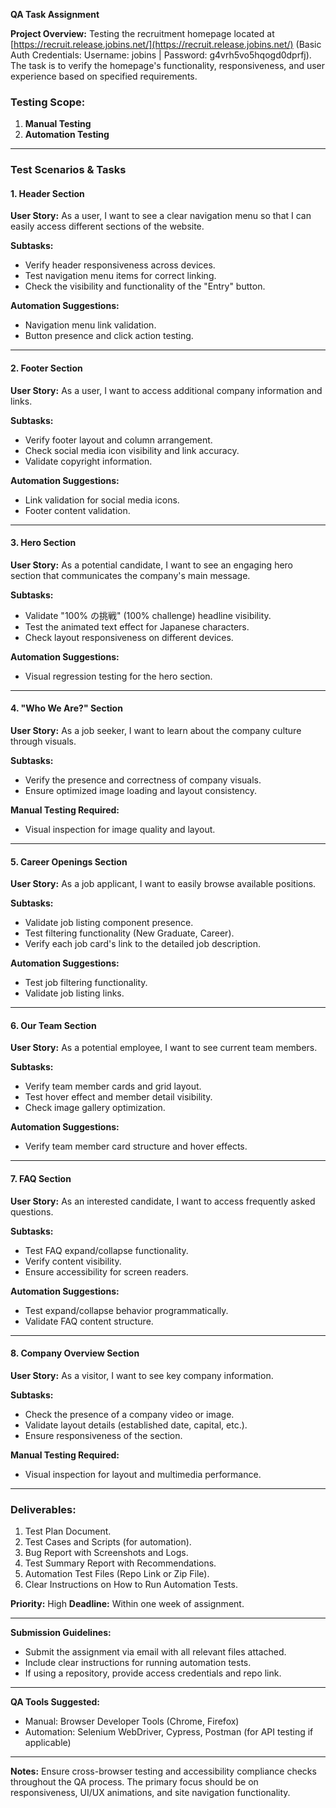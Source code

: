 **QA Task Assignment**

**Project Overview:**
Testing the recruitment homepage located at [https://recruit.release.jobins.net/](https://recruit.release.jobins.net/) (Basic Auth Credentials: Username: jobins | Password: g4vrh5vo5hqogd0dprfj). The task is to verify the homepage's functionality, responsiveness, and user experience based on specified requirements.

### **Testing Scope:**

1. **Manual Testing**
2. **Automation Testing**

---

### **Test Scenarios & Tasks**

#### **1. Header Section**

**User Story:** As a user, I want to see a clear navigation menu so that I can easily access different sections of the website.

**Subtasks:**

- Verify header responsiveness across devices.
- Test navigation menu items for correct linking.
- Check the visibility and functionality of the "Entry" button.

**Automation Suggestions:**

- Navigation menu link validation.
- Button presence and click action testing.

---

#### **2. Footer Section**

**User Story:** As a user, I want to access additional company information and links.

**Subtasks:**

- Verify footer layout and column arrangement.
- Check social media icon visibility and link accuracy.
- Validate copyright information.

**Automation Suggestions:**

- Link validation for social media icons.
- Footer content validation.

---

#### **3. Hero Section**

**User Story:** As a potential candidate, I want to see an engaging hero section that communicates the company's main message.

**Subtasks:**

- Validate "100% の挑戦" (100% challenge) headline visibility.
- Test the animated text effect for Japanese characters.
- Check layout responsiveness on different devices.

**Automation Suggestions:**

- Visual regression testing for the hero section.

---

#### **4. "Who We Are?" Section**

**User Story:** As a job seeker, I want to learn about the company culture through visuals.

**Subtasks:**

- Verify the presence and correctness of company visuals.
- Ensure optimized image loading and layout consistency.

**Manual Testing Required:**

- Visual inspection for image quality and layout.

---

#### **5. Career Openings Section**

**User Story:** As a job applicant, I want to easily browse available positions.

**Subtasks:**

- Validate job listing component presence.
- Test filtering functionality (New Graduate, Career).
- Verify each job card's link to the detailed job description.

**Automation Suggestions:**

- Test job filtering functionality.
- Validate job listing links.

---

#### **6. Our Team Section**

**User Story:** As a potential employee, I want to see current team members.

**Subtasks:**

- Verify team member cards and grid layout.
- Test hover effect and member detail visibility.
- Check image gallery optimization.

**Automation Suggestions:**

- Verify team member card structure and hover effects.

---

#### **7. FAQ Section**

**User Story:** As an interested candidate, I want to access frequently asked questions.

**Subtasks:**

- Test FAQ expand/collapse functionality.
- Verify content visibility.
- Ensure accessibility for screen readers.

**Automation Suggestions:**

- Test expand/collapse behavior programmatically.
- Validate FAQ content structure.

---

#### **8. Company Overview Section**

**User Story:** As a visitor, I want to see key company information.

**Subtasks:**

- Check the presence of a company video or image.
- Validate layout details (established date, capital, etc.).
- Ensure responsiveness of the section.

**Manual Testing Required:**

- Visual inspection for layout and multimedia performance.

---

### **Deliverables:**

1. Test Plan Document.
2. Test Cases and Scripts (for automation).
3. Bug Report with Screenshots and Logs.
4. Test Summary Report with Recommendations.
5. Automation Test Files (Repo Link or Zip File).
6. Clear Instructions on How to Run Automation Tests.

**Priority:** High
**Deadline:** Within one week of assignment.

---

**Submission Guidelines:**

- Submit the assignment via email with all relevant files attached.
- Include clear instructions for running automation tests.
- If using a repository, provide access credentials and repo link.

---

**QA Tools Suggested:**

- Manual: Browser Developer Tools (Chrome, Firefox)
- Automation: Selenium WebDriver, Cypress, Postman (for API testing if applicable)

---

**Notes:**
Ensure cross-browser testing and accessibility compliance checks throughout the QA process. The primary focus should be on responsiveness, UI/UX animations, and site navigation functionality.

